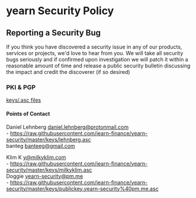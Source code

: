 # yearn Security Policy

## Reporting a Security Bug

If you think you have discovered a security issue in any of our products, services or projects, we'd love to hear from you. We will take all 
security bugs seriously and if confirmed upon investigation we will patch it within a reasonable amount of time and release a public security 
bulletin discussing the impact and credit the discoverer (if so desired)

### PKI & PGP

[keys/.asc files](https://github.com/iearn-finance/yearn-security/tree/master/keys)

#### Points of Contact

<!-- START OF GPG KEYS LIST --> 

Daniel Lehnberg [daniel.lehnberg@protonmail.com](mailto:daniel.lehnberg@protonmail.com) <br>
    - https://raw.githubusercontent.com/iearn-finance/yearn-security/master/keys/lehnberg.asc
    <br>
banteg [banteeg@gmail.com](mailto:banteeg@gmail.com) <br>

Klim K [y@milkyklim.com](mailto:y@milkyklim.com) <br>
    - https://raw.githubusercontent.com/iearn-finance/yearn-security/master/keys/milkyklim.asc
    <br>
Doggie [yearn-security@pm.me](mailto:yearn-security@pm.me) <br>
    - https://raw.githubusercontent.com/iearn-finance/yearn-security/master/keys/publickey.yearn-security%40pm.me.asc
    <br>
<!-- END OF GPG KEYS LIST -->
